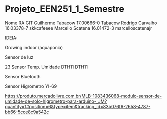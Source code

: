 # Projeto_EEN251_1_Semestre 
Nome               RA         GIT 
Guilherme Tabacow  17.00666-0 Tabacow 
Rodrigo Carvalho   16.03378-7 skkcafeeee 
Marcello Scatena   16.01472-3 marcelloscatenajr



IDEIA:

Growing indoor (aquaponia)

Sensor de luz

23 Sensor Temp. Umidade DTH11 DTH11

Sensor Bluetooth

Sensor Higrometro YI-69

https://produto.mercadolivre.com.br/MLB-1083436068-modulo-sensor-de-umidade-de-solo-higrometro-para-arduino-_JM?quantity=1#position=6&type=item&tracking_id=83b076f6-2658-4787-bb66-5cce8c9a542c
